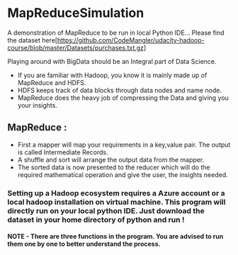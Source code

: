 # MapReduceSimulation
A demonstration of MapReduce to be run in local Python IDE...
Please find the dataset here[https://github.com/CodeMangler/udacity-hadoop-course/blob/master/Datasets/purchases.txt.gz]

Playing around with BigData should be an Integral part of Data Science. 

* If you are familiar with Hadoop, you know it is mainly made up of MapReduce and HDFS. 
* HDFS keeps track of data blocks through data nodes and name node. 
* MapReduce does the heavy job of compressing the Data and giving you your insights.

## MapReduce :

* First a mapper will map your requirements in a key,value pair. The output is called Intermediate Records.
* A shuffle and sort will arrange the output data from the mapper.
* The sorted data is now presented to the reducer which will do the required mathematical operation and give the user, the insights needed.

### Setting up a Hadoop ecosystem requires a Azure account or a local hadoop installation on virtual machine. This program will directly run on your local python IDE. Just download the dataset in your home directory of python and run !

#### NOTE - There are three functions in the program. You are advised to run them one by one to better understand the process.
